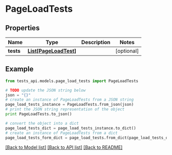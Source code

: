 # PageLoadTests


## Properties
Name | Type | Description | Notes
------------ | ------------- | ------------- | -------------
**tests** | [**List[PageLoadTest]**](PageLoadTest.md) |  | [optional] 

## Example

```python
from tests_api.models.page_load_tests import PageLoadTests

# TODO update the JSON string below
json = "{}"
# create an instance of PageLoadTests from a JSON string
page_load_tests_instance = PageLoadTests.from_json(json)
# print the JSON string representation of the object
print PageLoadTests.to_json()

# convert the object into a dict
page_load_tests_dict = page_load_tests_instance.to_dict()
# create an instance of PageLoadTests from a dict
page_load_tests_form_dict = page_load_tests.from_dict(page_load_tests_dict)
```
[[Back to Model list]](../README.md#documentation-for-models) [[Back to API list]](../README.md#documentation-for-api-endpoints) [[Back to README]](../README.md)


